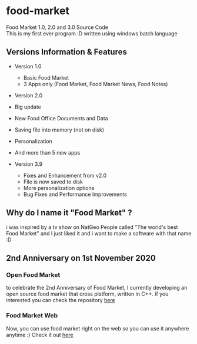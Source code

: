 # food-market
Food Market 1.0, 2.0 and 3.0 Source Code  
This is my first ever program :D
written using windows batch language

## Versions Information & Features
- Version 1.0
  - Basic Food Market
  - 3 Apps only (Food Market, Food Market News, Food Notes)
 
 - Version 2.0
  - Big update
  - New Food Office Documents and Data
  - Saving file into memory (not on disk)
  - Personalization
  - And more than 5 new apps
  
- Version 3.9
  - Fixes and Enhancement from v2.0
  - File is now saved to disk
  - More personalization options
  - Bug Fixes and Performance Improvements

## Why do I name it "Food Market" ?
i was inspired by a tv show on NatGeo People called "The world's best Food Market" and I just liked it and i want to make a software with that name :D

## 2nd Anniversary on 1st November 2020
### Open Food Market
to celebrate the 2nd Anniversary of Food Market, I currently developing an open source food market that cross platform, written in C++. if you interested you can check the repository [here](https://github.com/daffa-db5/open-market)
### Food Market Web
Now, you can use food market right on the web so you can use it anywhere anytime :) Check it out [here](http://fmarket.cf)
